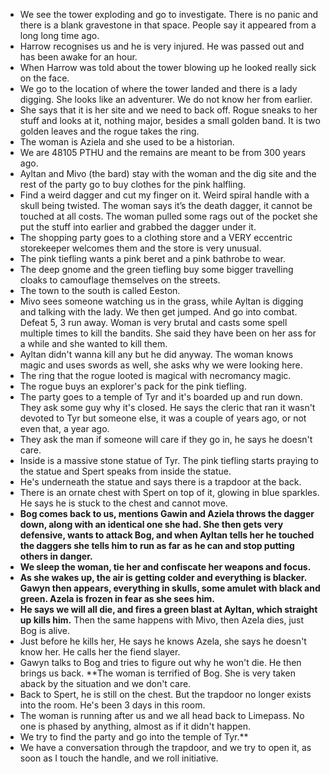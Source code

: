- We see the tower exploding and go to investigate. There is no panic and there is a blank gravestone in that space. People say it appeared from a long long time ago. 
- Harrow recognises us and he is very injured. He was passed out and has been awake for an hour. 
- When Harrow was told about the tower blowing up he looked really sick on the face.
- We go to the location of where the tower landed and there is a lady digging. She looks like an adventurer. We do not know her from earlier. 
- She says that it is her site and we need to back off. Rogue sneaks to her stuff and looks at it, nothing major, besides a small golden band. It is two golden leaves and the rogue takes the ring.
- The woman is Aziela and she used to be a historian. 
- We are 48105 PTHU and the remains are meant to be from 300 years ago. 
- Ayltan and Mivo (the bard) stay with the woman and the dig site and the rest of the party go to buy clothes for the pink halfling. 
- Find a weird dagger and cut my finger on it. Weird spiral handle with a skull being twisted. The woman says it’s the death dagger, it cannot be touched at all costs. The woman pulled some rags out of the pocket she put the stuff into earlier and grabbed the dagger under it. 
- The shopping party goes to a clothing store and a VERY eccentric storekeeper welcomes them and the store is very unusual. 
- The pink tiefling wants a pink beret and a pink bathrobe to wear. 
- The deep gnome and the green tiefling buy some bigger travelling cloaks to camouflage themselves on the streets. 
- The town to the south is called Eeston.
- Mivo sees someone watching us in the grass, while Ayltan is digging and talking with the lady. We then get jumped. And go into combat. Defeat 5, 3 run away. Woman is very brutal and casts some spell multiple times to kill the bandits. She said they have been on her ass for a while and she wanted to kill them. 
- Ayltan didn't wanna kill any but he did anyway. The woman knows magic and uses swords as well, she asks why we were looking here.
- The ring that the rogue looted is magical with necromancy magic. 
- The rogue buys an explorer's pack for the pink tiefling. 
- The party goes to a temple of Tyr and it's boarded up and run down. They ask some guy why it's closed. He says the cleric that ran it wasn't devoted to Tyr but someone else, it was a couple of years ago, or not even that, a year ago. 
- They ask the man if someone will care if they go in, he says he doesn't care.
- Inside is a massive stone statue of Tyr. The pink tiefling starts praying to the statue and Spert speaks from inside the statue. 
- He's underneath the statue and says there is a trapdoor at the back. 
- There is an ornate chest with Spert on top of it, glowing in blue sparkles. He says he is stuck to the chest and cannot move. 
- **Bog comes back to us, mentions Gawin and Aziela throws the dagger down, along with an identical one she had. She then gets very defensive, wants to attack Bog, and when Ayltan tells her he touched the daggers she tells him to run as far as he can and stop putting others in danger.**
- **We sleep the woman, tie her and confiscate her weapons and focus.**
- **As she wakes up, the air is getting colder and everything is blacker. Gawyn then appears, everything in skulls, some amulet with black and green. Azela is frozen in fear as she sees him.**
- **He says we will all die, and fires a green blast at Ayltan, which straight up kills him.** Then the same happens with Mivo, then Azela dies, just Bog is alive.
- Just before he kills her, He says he knows Azela, she says he doesn't know her. He calls her the fiend slayer. 
- Gawyn talks to Bog and tries to figure out why he won't die. He then brings us back. **The woman is terrified of Bog. She is very taken aback by the situation and we don't care.
- Back to Spert, he is still on the chest. But the trapdoor no longer exists into the room. He's been 3 days in this room.
- The woman is running after us and we all head back to Limepass. No one is phased by anything, almost as if it didn't happen.
- We try to find the party and go into the temple of Tyr.** 
- We have a conversation through the trapdoor, and we try to open it, as soon as I touch the handle, and we roll initiative. 
